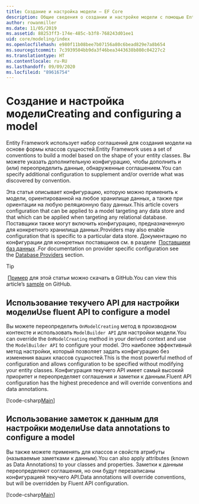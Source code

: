 ```yaml
---
title: Создание и настройка модели — EF Core
description: Общие сведения о создании и настройке модели с помощью Entity Framework Core
author: rowanmiller
ms.date: 11/05/2019
ms.assetid: 88253ff3-174e-485c-b3f8-768243d01ee1
uid: core/modeling/index
ms.openlocfilehash: e980f11b08bee7b07156a80c6bead829e7a8b654
ms.sourcegitcommit: 7c3939504bb9da3f46bea3443638b808c04227c2
ms.translationtype: HT
ms.contentlocale: ru-RU
ms.lasthandoff: 09/09/2020
ms.locfileid: "89616754"
---
```

# <a name="creating-and-configuring-a-model"></a><span data-ttu-id="bf4e2-103">Создание и настройка модели</span><span class="sxs-lookup"><span data-stu-id="bf4e2-103">Creating and configuring a model</span></span>

<span data-ttu-id="bf4e2-104">Entity Framework использует набор соглашений для создания модели на основе формы классов сущностей.</span><span class="sxs-lookup"><span data-stu-id="bf4e2-104">Entity Framework uses a set of conventions to build a model based on the shape of your entity classes.</span></span> <span data-ttu-id="bf4e2-105">Вы можете указать дополнительную конфигурацию, чтобы дополнить и (или) переопределить данные, обнаруженные соглашением.</span><span class="sxs-lookup"><span data-stu-id="bf4e2-105">You can specify additional configuration to supplement and/or override what was discovered by convention.</span></span>

<span data-ttu-id="bf4e2-106">Эта статья описывает конфигурацию, которую можно применить к модели, ориентированной на любое хранилище данных, а также при ориентации на любую реляционную базу данных.</span><span class="sxs-lookup"><span data-stu-id="bf4e2-106">This article covers configuration that can be applied to a model targeting any data store and that which can be applied when targeting any relational database.</span></span> <span data-ttu-id="bf4e2-107">Поставщики также могут включить конфигурацию, предназначенную для конкретного хранилища данных.</span><span class="sxs-lookup"><span data-stu-id="bf4e2-107">Providers may also enable configuration that is specific to a particular data store.</span></span> <span data-ttu-id="bf4e2-108">Документацию по конфигурации для конкретных поставщиков см. в разделе  [Поставщики баз данных](xref:core/providers/index) .</span><span class="sxs-lookup"><span data-stu-id="bf4e2-108">For documentation on provider specific configuration see the [Database Providers](xref:core/providers/index) section.</span></span>

> [!TIP]  
> <span data-ttu-id="bf4e2-109"> [Пример](https://github.com/dotnet/EntityFramework.Docs/tree/master/samples) для этой статьи можно скачать в GitHub.</span><span class="sxs-lookup"><span data-stu-id="bf4e2-109">You can view this article’s [sample](https://github.com/dotnet/EntityFramework.Docs/tree/master/samples) on GitHub.</span></span>

## <a name="use-fluent-api-to-configure-a-model"></a><span data-ttu-id="bf4e2-110">Использование текучего API для настройки модели</span><span class="sxs-lookup"><span data-stu-id="bf4e2-110">Use fluent API to configure a model</span></span>

<span data-ttu-id="bf4e2-111">Вы можете переопределить `OnModelCreating` метод в производном контексте и использовать `ModelBuilder API` для настройки модели.</span><span class="sxs-lookup"><span data-stu-id="bf4e2-111">You can override the `OnModelCreating` method in your derived context and use the `ModelBuilder API` to configure your model.</span></span> <span data-ttu-id="bf4e2-112">Это наиболее эффективный метод настройки, который позволяет задать конфигурацию без изменения ваших классов сущностей.</span><span class="sxs-lookup"><span data-stu-id="bf4e2-112">This is the most powerful method of configuration and allows configuration to be specified without modifying your entity classes.</span></span> <span data-ttu-id="bf4e2-113">Конфигурация текучего API имеет самый высокий приоритет и переопределяет соглашения и заметки к данным.</span><span class="sxs-lookup"><span data-stu-id="bf4e2-113">Fluent API configuration has the highest precedence and will override conventions and data annotations.</span></span>

[!code-csharp[Main](../../../samples/core/Modeling/FluentAPI/Required.cs?highlight=12-14)]

## <a name="use-data-annotations-to-configure-a-model"></a><span data-ttu-id="bf4e2-114">Использование заметок к данным для настройки модели</span><span class="sxs-lookup"><span data-stu-id="bf4e2-114">Use data annotations to configure a model</span></span>

<span data-ttu-id="bf4e2-115">Вы также можете применять для классов и свойств атрибуты (называемые заметками к данным).</span><span class="sxs-lookup"><span data-stu-id="bf4e2-115">You can also apply attributes (known as Data Annotations) to your classes and properties.</span></span> <span data-ttu-id="bf4e2-116">Заметки к данным переопределяют соглашения, но они будут перезаписаны конфигурацией текучего API.</span><span class="sxs-lookup"><span data-stu-id="bf4e2-116">Data annotations will override conventions, but will be overridden by Fluent API configuration.</span></span>

[!code-csharp[Main](../../../samples/core/Modeling/DataAnnotations/Required.cs?highlight=15)]

